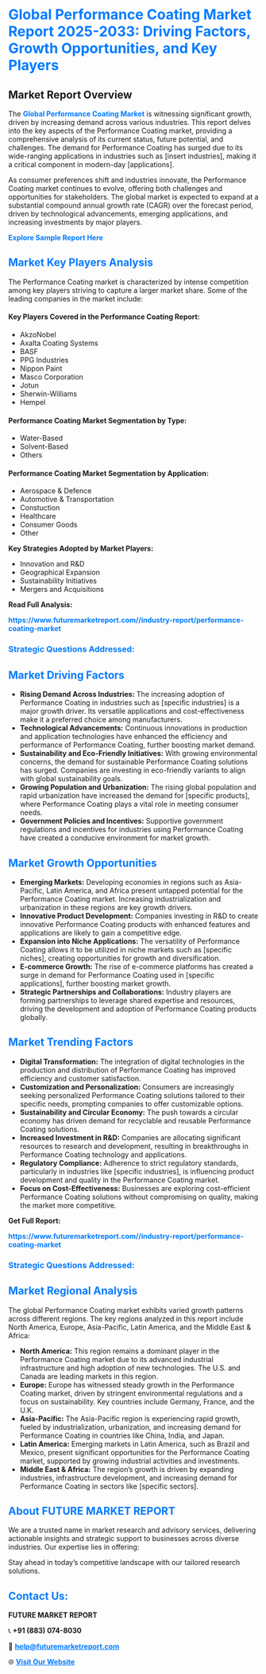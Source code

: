 <h1 style="color: #007BFF;">Global Performance Coating Market Report 2025-2033: Driving Factors, Growth Opportunities, and Key Players</h1>

<section id="overview">
<h2>Market Report Overview</h2>
<p>The <a href="https://www.futuremarketreport.com//industry-report/performance-coating-market" style="color: #007BFF; text-decoration: none;"><strong>Global Performance Coating Market</strong></a> is witnessing significant growth, driven by increasing demand across various industries. This report delves into the key aspects of the Performance Coating market, providing a comprehensive analysis of its current status, future potential, and challenges. The demand for Performance Coating has surged due to its wide-ranging applications in industries such as [insert industries], making it a critical component in modern-day [applications].</p>
<p>As consumer preferences shift and industries innovate, the Performance Coating market continues to evolve, offering both challenges and opportunities for stakeholders. The global market is expected to expand at a substantial compound annual growth rate (CAGR) over the forecast period, driven by technological advancements, emerging applications, and increasing investments by major players.</p>
</section>

<section id="overview">
<p><a href="https://www.futuremarketreport.com//request-sample/reportId=61925" style="color: #007BFF; text-decoration: none;"><strong>Explore Sample Report Here</strong></a></p>
</section>

<section id="key-players">
<h2 style="color: #007BFF;">Market Key Players Analysis</h2>
<p>The Performance Coating market is characterized by intense competition among key players striving to capture a larger market share. Some of the leading companies in the market include:</p>
<h4>Key Players Covered in the Performance Coating Report:</h4>
<ul><li>AkzoNobel</li><li>Axalta Coating Systems</li><li>BASF</li><li>PPG Industries</li><li>Nippon Paint</li><li>Masco Corporation</li><li>Jotun</li><li>Sherwin-Williams</li><li>Hempel</li></ul>
<h4>Performance Coating Market Segmentation by Type:</h4>
<ul><li>Water-Based</li><li>Solvent-Based</li><li>Others</li></ul>

<h4>Performance Coating Market Segmentation by Application:</h4>
<ul><li>Aerospace &amp; Defence</li><li>Automotive &amp; Transportation</li><li>Constuction</li><li>Healthcare</li><li>Consumer Goods</li><li>Other</li></ul>
<p><strong>Key Strategies Adopted by Market Players:</strong></p>
<ul>
<li>Innovation and R&D</li>
<li>Geographical Expansion</li>
<li>Sustainability Initiatives</li>
<li>Mergers and Acquisitions</li>
</ul>
</section>

<section>
<p><strong>Read Full Analysis: </strong></p><a href="https://www.futuremarketreport.com//industry-report/performance-coating-market" style="color: #007BFF; text-decoration: none;"><strong>https://www.futuremarketreport.com//industry-report/performance-coating-market</strong></a>
<h3 style="color: #007BFF;">Strategic Questions Addressed:</h3>
</section>

<section id="driving-factors">
<h2 style="color: #007BFF;">Market Driving Factors</h2>
<ul>
<li><strong>Rising Demand Across Industries:</strong> The increasing adoption of Performance Coating in industries such as [specific industries] is a major growth driver. Its versatile applications and cost-effectiveness make it a preferred choice among manufacturers.</li>
<li><strong>Technological Advancements:</strong> Continuous innovations in production and application technologies have enhanced the efficiency and performance of Performance Coating, further boosting market demand.</li>
<li><strong>Sustainability and Eco-Friendly Initiatives:</strong> With growing environmental concerns, the demand for sustainable Performance Coating solutions has surged. Companies are investing in eco-friendly variants to align with global sustainability goals.</li>
<li><strong>Growing Population and Urbanization:</strong> The rising global population and rapid urbanization have increased the demand for [specific products], where Performance Coating plays a vital role in meeting consumer needs.</li>
<li><strong>Government Policies and Incentives:</strong> Supportive government regulations and incentives for industries using Performance Coating have created a conducive environment for market growth.</li>
</ul>
</section>

<section id="growth-opportunities">
<h2 style="color: #007BFF;">Market Growth Opportunities</h2>
<ul>
<li><strong>Emerging Markets:</strong> Developing economies in regions such as Asia-Pacific, Latin America, and Africa present untapped potential for the Performance Coating market. Increasing industrialization and urbanization in these regions are key growth drivers.</li>
<li><strong>Innovative Product Development:</strong> Companies investing in R&D to create innovative Performance Coating products with enhanced features and applications are likely to gain a competitive edge.</li>
<li><strong>Expansion into Niche Applications:</strong> The versatility of Performance Coating allows it to be utilized in niche markets such as [specific niches], creating opportunities for growth and diversification.</li>
<li><strong>E-commerce Growth:</strong> The rise of e-commerce platforms has created a surge in demand for Performance Coating used in [specific applications], further boosting market growth.</li>
<li><strong>Strategic Partnerships and Collaborations:</strong> Industry players are forming partnerships to leverage shared expertise and resources, driving the development and adoption of Performance Coating products globally.</li>
</ul>
</section>

<section id="trending-factors">
<h2 style="color: #007BFF;">Market Trending Factors</h2>
<ul>
<li><strong>Digital Transformation:</strong> The integration of digital technologies in the production and distribution of Performance Coating has improved efficiency and customer satisfaction.</li>
<li><strong>Customization and Personalization:</strong> Consumers are increasingly seeking personalized Performance Coating solutions tailored to their specific needs, prompting companies to offer customizable options.</li>
<li><strong>Sustainability and Circular Economy:</strong> The push towards a circular economy has driven demand for recyclable and reusable Performance Coating solutions.</li>
<li><strong>Increased Investment in R&D:</strong> Companies are allocating significant resources to research and development, resulting in breakthroughs in Performance Coating technology and applications.</li>
<li><strong>Regulatory Compliance:</strong> Adherence to strict regulatory standards, particularly in industries like [specific industries], is influencing product development and quality in the Performance Coating market.</li>
<li><strong>Focus on Cost-Effectiveness:</strong> Businesses are exploring cost-efficient Performance Coating solutions without compromising on quality, making the market more competitive.</li>
</ul>
</section>

<section>
<p><strong>Get Full Report: </strong></p><a href="https://www.futuremarketreport.com//industry-report/performance-coating-market" style="color: #007BFF; text-decoration: none;"><strong>https://www.futuremarketreport.com//industry-report/performance-coating-market</strong></a>
<h3 style="color: #007BFF;">Strategic Questions Addressed:</h3>
</section>


<section id="regional-analysis">
<h2 style="color: #007BFF;">Market Regional Analysis</h2>
<p>The global Performance Coating market exhibits varied growth patterns across different regions. The key regions analyzed in this report include North America, Europe, Asia-Pacific, Latin America, and the Middle East & Africa:</p>
<ul>
<li><strong>North America:</strong> This region remains a dominant player in the Performance Coating market due to its advanced industrial infrastructure and high adoption of new technologies. The U.S. and Canada are leading markets in this region.</li>
<li><strong>Europe:</strong> Europe has witnessed steady growth in the Performance Coating market, driven by stringent environmental regulations and a focus on sustainability. Key countries include Germany, France, and the U.K.</li>
<li><strong>Asia-Pacific:</strong> The Asia-Pacific region is experiencing rapid growth, fueled by industrialization, urbanization, and increasing demand for Performance Coating in countries like China, India, and Japan.</li>
<li><strong>Latin America:</strong> Emerging markets in Latin America, such as Brazil and Mexico, present significant opportunities for the Performance Coating market, supported by growing industrial activities and investments.</li>
<li><strong>Middle East & Africa:</strong> The region’s growth is driven by expanding industries, infrastructure development, and increasing demand for Performance Coating in sectors like [specific sectors].</li>
</ul>
</section>

<footer>
<h2 style="color: #007BFF;">About FUTURE MARKET REPORT</h2>
<p>We are a trusted name in market research and advisory services, delivering actionable insights and strategic support to businesses across diverse industries. Our expertise lies in offering:</p>

<p>Stay ahead in today’s competitive landscape with our tailored research solutions.</p>

<h2 style="color: #007BFF;">Contact Us:</h2>
<p><strong>FUTURE MARKET REPORT</strong></p>
<p>📞 <strong>+91 (883) 074-8030</strong></p>
<p>📧 <strong><a href="mailto:help@futuremarketreport.com" style="color: #007BFF;">help@futuremarketreport.com</a></strong></p>
<p>🌐 <strong><a href="https://www.futuremarketreport.com/" style="color: #007BFF;">Visit Our Website</a></strong></p>
</footer>